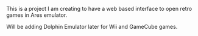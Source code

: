 This is a project I am creating to have a web based interface to open retro games in Ares emulator.

Will be adding Dolphin Emulator later for Wii and GameCube games.
